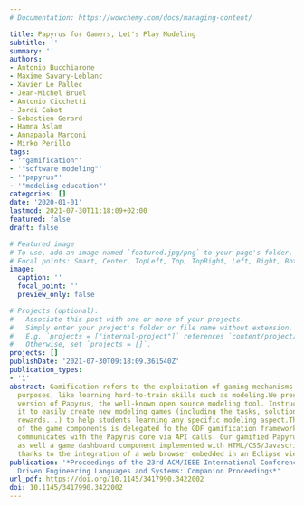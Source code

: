 ```yaml
---
# Documentation: https://wowchemy.com/docs/managing-content/

title: Papyrus for Gamers, Let's Play Modeling
subtitle: ''
summary: ''
authors:
- Antonio Bucchiarone
- Maxime Savary-Leblanc
- Xavier Le Pallec
- Jean-Michel Bruel
- Antonio Cicchetti
- Jordi Cabot
- Sebastien Gerard
- Hamna Aslam
- Annapaola Marconi
- Mirko Perillo
tags:
- '"gamification"'
- '"software modeling"'
- '"papyrus"'
- '"modeling education"'
categories: []
date: '2020-01-01'
lastmod: 2021-07-30T11:18:09+02:00
featured: false
draft: false

# Featured image
# To use, add an image named `featured.jpg/png` to your page's folder.
# Focal points: Smart, Center, TopLeft, Top, TopRight, Left, Right, BottomLeft, Bottom, BottomRight.
image:
  caption: ''
  focal_point: ''
  preview_only: false

# Projects (optional).
#   Associate this post with one or more of your projects.
#   Simply enter your project's folder or file name without extension.
#   E.g. `projects = ["internal-project"]` references `content/project/deep-learning/index.md`.
#   Otherwise, set `projects = []`.
projects: []
publishDate: '2021-07-30T09:18:09.361540Z'
publication_types:
- '1'
abstract: Gamification refers to the exploitation of gaming mechanisms for serious
  purposes, like learning hard-to-train skills such as modeling.We present a gamified
  version of Papyrus, the well-known open source modeling tool. Instructors can use
  it to easily create new modeling games (including the tasks, solutions, levels,
  rewards...) to help students learning any specific modeling aspect.The evaluation
  of the game components is delegated to the GDF gamification framework that bidirectionally
  communicates with the Papyrus core via API calls. Our gamified Papyrus includes
  as well a game dashboard component implemented with HTML/CSS/Javascript and displayed
  thanks to the integration of a web browser embedded in an Eclipse view.
publication: '*Proceedings of the 23rd ACM/IEEE International Conference on Model
  Driven Engineering Languages and Systems: Companion Proceedings*'
url_pdf: https://doi.org/10.1145/3417990.3422002
doi: 10.1145/3417990.3422002
---
```

